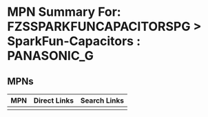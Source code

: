 



# MPN Summary For: FZSSPARKFUNCAPACITORSPG > SparkFun-Capacitors : PANASONIC_G

## MPNs
  

|MPN|Direct Links|Search Links|
| :--- | :--- | :--- |
||||
